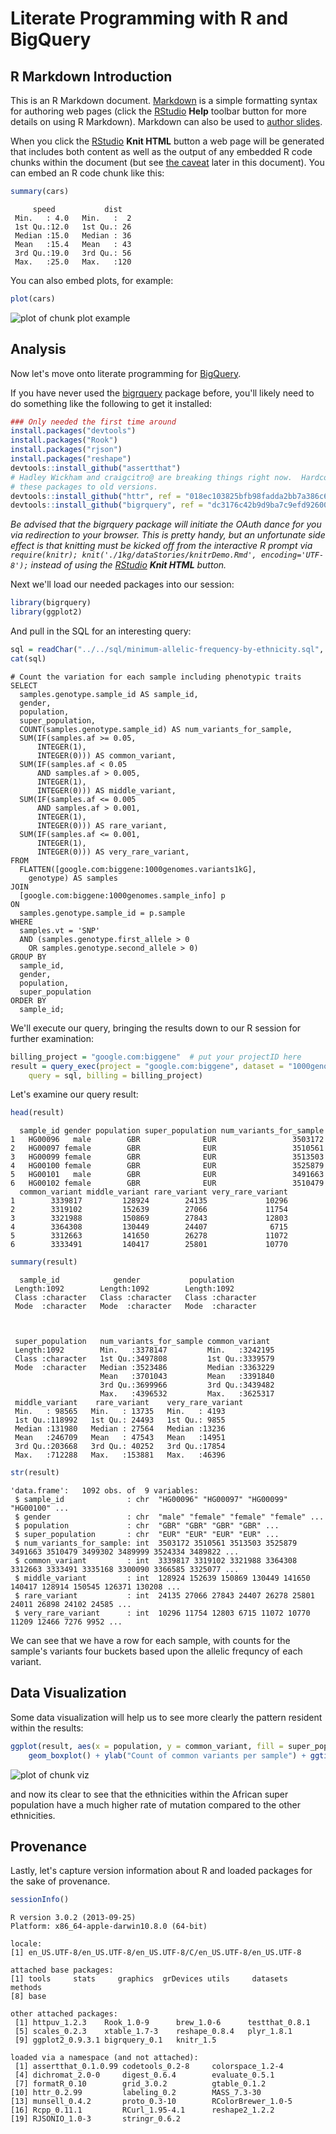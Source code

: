 <!-- R Markdown Documentation, DO NOT EDIT THE PLAIN MARKDOWN VERSION OF THIS FILE -->

<!-- Copyright 2014 Google Inc. All rights reserved. -->

<!-- Licensed under the Apache License, Version 2.0 (the "License"); -->
<!-- you may not use this file except in compliance with the License. -->
<!-- You may obtain a copy of the License at -->

<!--     http://www.apache.org/licenses/LICENSE-2.0 -->

<!-- Unless required by applicable law or agreed to in writing, software -->
<!-- distributed under the License is distributed on an "AS IS" BASIS, -->
<!-- WITHOUT WARRANTIES OR CONDITIONS OF ANY KIND, either express or implied. -->
<!-- See the License for the specific language governing permissions and -->
<!-- limitations under the License. -->

Literate Programming with R and BigQuery
========================================================

R Markdown Introduction
-------------------------

This is an R Markdown document. [Markdown](http://daringfireball.net/projects/markdown/syntax) is a simple formatting syntax for authoring web pages (click the [RStudio](http://www.rstudio.com/) **Help** toolbar button for more details on using R Markdown).  Markdown can also be used to [author slides](http://www.rstudio.com/ide/docs/presentations/overview).

When you click the [RStudio](http://www.rstudio.com/) **Knit HTML** button a web page will be generated that includes both content as well as the output of any embedded R code chunks within the document (but see [the caveat](#caveat) later in this document).  You can embed an R code chunk like this:


```r
summary(cars)
```

```
     speed           dist    
 Min.   : 4.0   Min.   :  2  
 1st Qu.:12.0   1st Qu.: 26  
 Median :15.0   Median : 36  
 Mean   :15.4   Mean   : 43  
 3rd Qu.:19.0   3rd Qu.: 56  
 Max.   :25.0   Max.   :120  
```


You can also embed plots, for example:


```r
plot(cars)
```

<img src="figure/plot_example.png" title="plot of chunk plot example" alt="plot of chunk plot example" style="display: block; margin: auto;" />


Analysis
--------------

Now let's move onto literate programming for [BigQuery](https://developers.google.com/bigquery/).  

If you have never used the [bigrquery](https://github.com/hadley/bigrquery) package before, you'll likely need to do something like the following to get it installed:


```r
### Only needed the first time around
install.packages("devtools")
install.packages("Rook")
install.packages("rjson")
install.packages("reshape")
devtools::install_github("assertthat")
# Hadley Wickham and craigcitro@ are breaking things right now.  Hardcode
# these packages to old versions.
devtools::install_github("httr", ref = "018ec103825bfb98fadda2bb7a386c63d6107708")
devtools::install_github("bigrquery", ref = "dc3176c42b9d9ba7c9efd92600087a99486dab64")
```


<a id="caveat">_Be advised that the bigrquery package will initiate the OAuth dance for you via redirection to your browser.  This is pretty handy, but an unfortunate side effect is that knitting must be kicked off from the interactive R prompt via `require(knitr); knit('./1kg/dataStories/knitrDemo.Rmd', encoding='UTF-8');` instead of using the [RStudio](http://www.rstudio.com/) **Knit HTML** button._</a>

Next we'll load our needed packages into our session:

```r
library(bigrquery)
library(ggplot2)
```


And pull in the SQL for an interesting query:

```r
sql = readChar("../../sql/minimum-allelic-frequency-by-ethnicity.sql", nchars = 1e+06)
cat(sql)
```

```
# Count the variation for each sample including phenotypic traits
SELECT
  samples.genotype.sample_id AS sample_id,
  gender,
  population,
  super_population,
  COUNT(samples.genotype.sample_id) AS num_variants_for_sample,
  SUM(IF(samples.af >= 0.05,
      INTEGER(1),
      INTEGER(0))) AS common_variant,
  SUM(IF(samples.af < 0.05
      AND samples.af > 0.005,
      INTEGER(1),
      INTEGER(0))) AS middle_variant,
  SUM(IF(samples.af <= 0.005
      AND samples.af > 0.001,
      INTEGER(1),
      INTEGER(0))) AS rare_variant,
  SUM(IF(samples.af <= 0.001,
      INTEGER(1),
      INTEGER(0))) AS very_rare_variant,
FROM
  FLATTEN([google.com:biggene:1000genomes.variants1kG],
    genotype) AS samples
JOIN
  [google.com:biggene:1000genomes.sample_info] p
ON
  samples.genotype.sample_id = p.sample
WHERE
  samples.vt = 'SNP'
  AND (samples.genotype.first_allele > 0
    OR samples.genotype.second_allele > 0)
GROUP BY
  sample_id,
  gender,
  population,
  super_population
ORDER BY
  sample_id;
```


We'll execute our query, bringing the results down to our R session for further examination:

```r
billing_project = "google.com:biggene"  # put your projectID here
result = query_exec(project = "google.com:biggene", dataset = "1000genomes", 
    query = sql, billing = billing_project)
```


Let's examine our query result:

```r
head(result)
```

```
  sample_id gender population super_population num_variants_for_sample
1   HG00096   male        GBR              EUR                 3503172
2   HG00097 female        GBR              EUR                 3510561
3   HG00099 female        GBR              EUR                 3513503
4   HG00100 female        GBR              EUR                 3525879
5   HG00101   male        GBR              EUR                 3491663
6   HG00102 female        GBR              EUR                 3510479
  common_variant middle_variant rare_variant very_rare_variant
1        3339817         128924        24135             10296
2        3319102         152639        27066             11754
3        3321988         150869        27843             12803
4        3364308         130449        24407              6715
5        3312663         141650        26278             11072
6        3333491         140417        25801             10770
```

```r
summary(result)
```

```
  sample_id            gender           population       
 Length:1092        Length:1092        Length:1092       
 Class :character   Class :character   Class :character  
 Mode  :character   Mode  :character   Mode  :character  
                                                         
                                                         
                                                         
 super_population   num_variants_for_sample common_variant   
 Length:1092        Min.   :3378147         Min.   :3242195  
 Class :character   1st Qu.:3497808         1st Qu.:3339579  
 Mode  :character   Median :3523486         Median :3363229  
                    Mean   :3701043         Mean   :3391840  
                    3rd Qu.:3699966         3rd Qu.:3439482  
                    Max.   :4396532         Max.   :3625317  
 middle_variant    rare_variant    very_rare_variant
 Min.   : 98565   Min.   : 13735   Min.   : 4193    
 1st Qu.:118992   1st Qu.: 24493   1st Qu.: 9855    
 Median :131980   Median : 27564   Median :13236    
 Mean   :246709   Mean   : 47543   Mean   :14951    
 3rd Qu.:203668   3rd Qu.: 40252   3rd Qu.:17854    
 Max.   :712288   Max.   :153881   Max.   :46396    
```

```r
str(result)
```

```
'data.frame':	1092 obs. of  9 variables:
 $ sample_id              : chr  "HG00096" "HG00097" "HG00099" "HG00100" ...
 $ gender                 : chr  "male" "female" "female" "female" ...
 $ population             : chr  "GBR" "GBR" "GBR" "GBR" ...
 $ super_population       : chr  "EUR" "EUR" "EUR" "EUR" ...
 $ num_variants_for_sample: int  3503172 3510561 3513503 3525879 3491663 3510479 3499302 3489999 3524334 3489822 ...
 $ common_variant         : int  3339817 3319102 3321988 3364308 3312663 3333491 3335168 3300090 3366585 3325077 ...
 $ middle_variant         : int  128924 152639 150869 130449 141650 140417 128914 150545 126371 130208 ...
 $ rare_variant           : int  24135 27066 27843 24407 26278 25801 24011 26898 24102 24585 ...
 $ very_rare_variant      : int  10296 11754 12803 6715 11072 10770 11209 12466 7276 9952 ...
```

We can see that we have a row for each sample, with counts for the sample's variants four buckets based upon the allelic frequncy of each variant.


Data Visualization
-------------------
Some data visualization will help us to see more clearly the pattern resident within the results:

```r
ggplot(result, aes(x = population, y = common_variant, fill = super_population)) + 
    geom_boxplot() + ylab("Count of common variants per sample") + ggtitle("Common Variants (Minimum Allelic Frequency 5%)")
```

<img src="figure/viz.png" title="plot of chunk viz" alt="plot of chunk viz" style="display: block; margin: auto;" />

and now its clear to see that the ethnicities within the African super population have a much higher rate of mutation compared to the other ethnicities.


Provenance
-------------------
Lastly, let's capture version information about R and loaded packages for the sake of provenance.

```r
sessionInfo()
```

```
R version 3.0.2 (2013-09-25)
Platform: x86_64-apple-darwin10.8.0 (64-bit)

locale:
[1] en_US.UTF-8/en_US.UTF-8/en_US.UTF-8/C/en_US.UTF-8/en_US.UTF-8

attached base packages:
[1] tools     stats     graphics  grDevices utils     datasets  methods  
[8] base     

other attached packages:
 [1] httpuv_1.2.3    Rook_1.0-9      brew_1.0-6      testthat_0.8.1 
 [5] scales_0.2.3    xtable_1.7-3    reshape_0.8.4   plyr_1.8.1     
 [9] ggplot2_0.9.3.1 bigrquery_0.1   knitr_1.5      

loaded via a namespace (and not attached):
 [1] assertthat_0.1.0.99 codetools_0.2-8     colorspace_1.2-4   
 [4] dichromat_2.0-0     digest_0.6.4        evaluate_0.5.1     
 [7] formatR_0.10        grid_3.0.2          gtable_0.1.2       
[10] httr_0.2.99         labeling_0.2        MASS_7.3-30        
[13] munsell_0.4.2       proto_0.3-10        RColorBrewer_1.0-5 
[16] Rcpp_0.11.1         RCurl_1.95-4.1      reshape2_1.2.2     
[19] RJSONIO_1.0-3       stringr_0.6.2      
```

